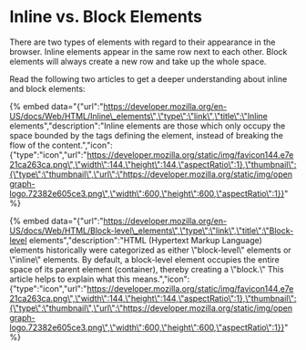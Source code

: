 # Inline vs. Block Elements

There are two types of elements with regard to their appearance in the browser. Inline elements appear in the same row next to each other. Block elements will always create a new row and take up the whole space.

Read the following two articles to get a deeper understanding about inline and block elements:

{% embed data="{\"url\":\"https://developer.mozilla.org/en-US/docs/Web/HTML/Inline\_elements\",\"type\":\"link\",\"title\":\"Inline elements\",\"description\":\"Inline elements are those which only occupy the space bounded by the tags defining the element, instead of breaking the flow of the content.\",\"icon\":{\"type\":\"icon\",\"url\":\"https://developer.mozilla.org/static/img/favicon144.e7e21ca263ca.png\",\"width\":144,\"height\":144,\"aspectRatio\":1},\"thumbnail\":{\"type\":\"thumbnail\",\"url\":\"https://developer.mozilla.org/static/img/opengraph-logo.72382e605ce3.png\",\"width\":600,\"height\":600,\"aspectRatio\":1}}" %}

{% embed data="{\"url\":\"https://developer.mozilla.org/en-US/docs/Web/HTML/Block-level\_elements\",\"type\":\"link\",\"title\":\"Block-level elements\",\"description\":\"HTML \(Hypertext Markup Language\) elements historically were categorized as either \\\"block-level\\\" elements or \\\"inline\\\" elements. By default, a block-level element occupies the entire space of its parent element \(container\), thereby creating a \\\"block.\\\" This article helps to explain what this means.\",\"icon\":{\"type\":\"icon\",\"url\":\"https://developer.mozilla.org/static/img/favicon144.e7e21ca263ca.png\",\"width\":144,\"height\":144,\"aspectRatio\":1},\"thumbnail\":{\"type\":\"thumbnail\",\"url\":\"https://developer.mozilla.org/static/img/opengraph-logo.72382e605ce3.png\",\"width\":600,\"height\":600,\"aspectRatio\":1}}" %}



